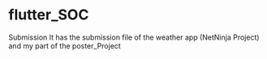 # flutter_SOC
Submission
It has the submission file of the weather app (NetNinja Project) and my part of the poster_Project
